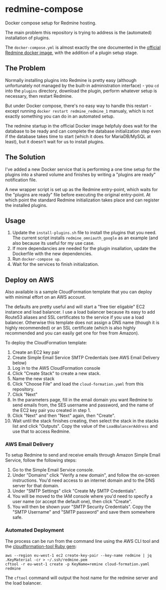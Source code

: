 # redmine-compose
Docker compose setup for Redmine hosting.

The main problem this repository is trying to address is the (automated) installation of plugins.

The `docker-compose.yml` is almost exactly the one documented in the 
[official Redmine docker image](https://hub.docker.com/_/redmine/), with the addition of a plugin setup stage. 

## The Problem

Normally installing plugins into Redmine is pretty easy (although unfortunately not managed by the built-in
administration interface) - you `cd` into the `plugins` directory, download the plugin, perform whatever setup 
is necessary, then restart Redmine.

But under Docker compose, there's no easy way to handle this restart - except running `docker restart redmine_redmine_1`
manualy, which is not exactly something you can do in an automated setup.

The redmine startup in the official Docker image helpfuly does wait for the database to be ready and can complete the
database initialization step even if the database takes time to start (which it does for MariaDB/MySQL at least), but it
doesn't wait for us to install plugins.

## The Solution

I've added a new Docker service that is performing a one time setup for the plugins into a shared volume and finishes by
writing a "plugins are ready" notification file. 

A new wrapper script is set up as the Redmine entry-point, which waits for the "plugins are ready" file before executing
the original entry-point. At which point the standard Redmine initialization takes place and can register the installed
plugins.
  
## Usage

1. Update the `install-plugins.sh` file to install the plugins that you need. The current script installs 
`redmine_omniauth_google` as an example (and also because its useful for my use case.
1. If more dependancies are needed for the plugin insallation, update the Dockerfile with the new dependencies.
1. Run `docker-compose up`.
1. Wait for the services to finish initialization.

## Deploy on AWS

Also available is a sample CloudFormation template that you can deploy with minimal effort on an AWS account.

The defaults are pretty useful and will start a "free tier eligable" EC2 instance and load balancer. I use
a load balancer because its easy to add Route53 aliases and SSL certificates to the service if you use a
load balancer. Otherwise this template does not assign a DNS name (though it is highly recommended) or an
SSL certificate (which is also highly recommended and you can easily get one for free from Amazon).

To deploy the CloudFormation template:

1. Create an EC2 key pair
2. Create Simple Email Service SMTP Credentials (see AWS Email Delivery below)
3. Log in to the AWS CloudFormation console
4. Click "Create Stack" to create a new stack.
5. Name the new stack
5. Click "Choose File" and load the `cloud-formation.yaml` from this repository.
7. Click "Next"
8. In the parameters page, fill in the email domain you want Redmine to send emails from, the SES username and password, and the name of the EC2 key pair you created in step 1.
9. Click "Next" and then "Next" again, then "Create".
10. Wait until the stack finishes creating, then select the stack in the stacks list and click "Outputs". Copy the value of the `LoadBalancerAddress` and use that to access Redmine.

### AWS Email Delivery

To setup Redmine to send and receive emails through Amazon Simple Email Service, follow the following steps:

1. Go to the Simple Email Service console.
2. Under "Domains" click "Verify a new domain", and follow the on-screen instructions. You'd need access to an internet domain and to the DNS server for that domain.
3. Under "SMTP Settings" click "Create My SMTP Credentials".
4. You will be moved to the IAM console where you'd need to specify a user name (or accept the default one), then click "Create".
5. You will then be shown yuor "SMTP Security Credentials". Copy the "SMTP Username" and "SMTP password" and save them somewhere safe.

### Automated Deployment

The process can be run from the command line using the AWS CLI tool and the 
[cloudformation-tool Ruby gem](https://rubygems.org/gems/cloudformation-tool):

```
aws --region eu-west-1 ec2 create-key-pair --key-name redmine | jq .KeyMaterial -cr > ~/.ssh/redmine.pem
cftool -r eu-west-1 create -p KeyName=remine cloud-formation.yaml redmine
```

The `cftool` command will output the host name for the redmine server and the load balancer.
